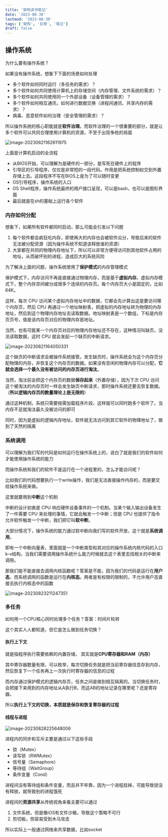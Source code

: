 ```yaml
---
title: '架构读书笔记'
date: '2023-08-30'
lastmod: '2023-08-30'
tags: ['架构', '日常', '笔记']
draft: false
---
```


## 操作系统

为什么要有操作系统？

如果没有操作系统，想象下下面的场景如何处理

- 多个软件如何同时运行（多任务的需求）？
- 多个软件如何共同使用计算机上的存储空间（内存管理、文件系统的需求）？
- 多个软件如何共同使用同一个外部设备（设备管理的需求）？
- 多个软件如何相互通讯，如何进行数据交换（进程间通讯、共享内存的需求）？
- 病毒、恶意软件如何治理（安全管理的需求）？

所以操作系统的核心职能就是**软件治理**。而软件治理的一个很重要的部分，就是让多个软件可以共同合理使用计算机的资源，不至于出现争抢的局面

<img src="https://kuimo-markdown-pic.oss-cn-hangzhou.aliyuncs.com/image-20230821162611975.png" alt="image-20230821162611975"  />

上面是计算机启动的全流程

- 从BIOS开始，可以理解为是硬件的一部分，是写死在硬件上的程序
- 引导区的引导程序，仅仅是非常短的一段代码，作用是把系统控制权交到外置存储上去。这段程序不写在BIOS上是为了可以随时变更
- OS引导程序，操作系统的入口
- OS Shell程序，操作系统最终的用户接口呈现，可以是bash，也可以是图形界面
- 最后就是在sh的基础上运行各个软件



### 内存如何分配

想象下，如果所有软件都同时启动，那么可能会引发以下问题

1. 每个软件都会疯狂吃内存，即使再大的内存也会被软件瓜分，导致后来的软件无法被分配资源（因为操作系统不知道该释放谁的资源）
2. 大家都在共同的物理内存地址下，所以可以非常方便得访问到其他软件占用的地址，从而破坏别的进程，造成巨大的系统风险

为了解决上面的问题，操作系统使用了**保护模式**的内存管理模式

保护模式下，内存访问不再是直接通过物理内存，而是基于**虚拟内存**。虚拟内存模式下，整个内存空间被分成很多个连续的内存页。每个内存页大小是固定的，比如 64K。

这样，每次 CPU 访问某个虚拟内存地址中的数据，它都会先计算出这是要访问哪个内存页，然后 CPU 再通过一个地址映射表，把虚拟的内存地址转为物理的内存地址，然后到这个物理内存地址去读取数据。地址映射表是一个数组，下标是内存页页号，值是该内存页对应的物理内存首地址。

当然，也有可能某一个内存页对应的物理内存地址还不存在，这种情况叫缺页，没法读取数据，这时 CPU 就会发起一个缺页的中断请求。

![image-20230821164050331](https://kuimo-markdown-pic.oss-cn-hangzhou.aliyuncs.com/image-20230821164050331.png)

这个缺页的中断请求会被操作系统接管。发生缺页时，操作系统会为这个内存页分配物理的内存，并恢复这个内存页的数据。如果没有空闲的物理内存可以分配，**它就会选择一个最久没有被访问的内存页进行淘汰**。

当然，淘汰前会把这个内存页的数据**保存起来**（外置存储），因为下次 CPU 访问这个被淘汰的内存页时一样会发生缺页中断请求，那时操作系统还要去恢复数据。（**所以逻辑内存页的数量理论上是无限的**）

通过这种机制，系统只需要按需加载程序片段，这样就可以同时跑多个软件了。当内存不足就淘汰最久没被访问的即可

同时，因为是虚拟的逻辑内存地址，软件就无法访问到其它软件的物理地址了，做到了天然的隔离



### 系统调用

可以理解为我们写的代码是如何运行在操作系统上的，说白了就是我们的软件如何才能使用操作系统的能力

而操作系统和我们的软件不是运行在一个进程里的，怎么才能访问呢？

比如我们的代码想要执行一个write操作，我们是无法直接操作内存的，而是要交给操作系统来做。

这里就要用到**中断**这个机制

中断的设计初衷是 CPU 响应硬件设备事件的一个机制。当某个输入输出设备发生了一件需要 CPU 来处理的事情，它就会触发一个中断；但是 CPU 也提供了指令允许软件触发一个中断，我们把它叫**软中断**。

大部分情况下，操作系统的能力通过软中断向我们写的软件开放，这个就是**系统调用**。

即有一个中断向量表，里面就是一个中断类型和其对应的操作系统内核代码的入口k-v结构，当我们需要调用操作系统什么能力时候就去这个表里去找相关的中断来调用。

那我们能不能直接去调用内核函数呢？答案是不能，因为我们的代码是运行在**用户态**，而系统调用的函数是运行在**内核态**。两者是有权限的限制的，不允许用户态直接去执行内核态中的函数

<img src="https://kuimo-markdown-pic.oss-cn-hangzhou.aliyuncs.com/image-20230823211247351.png" alt="image-20230823211247351"  />

### 多任务

如何用一个CPU核心同时处理多个任务？答案：时间片轮转

这个其实人人都知道，但它是怎么做到任务切换？

#### 执行上下文 

就是指程序执行需要依赖的内置存储， 其实就是**CPU寄存器和RAM（内存）**

其中寄存器数量有限，可以枚举，每次切换任务就是把当前寄存器信息存到内存，然后恢复下一个任务再上一次执行时寄存器的信息的过程

而内存通过保护模式的逻辑内存页，任务之间是做到相互隔离的。当切换任务时，会把接下来用到的内存地址从A执行B，而这AB的地址记录在哪里呢？还是寄存器。

所以**执行上下文的切换，本质就是保存和恢复寄存器的过程**

#### 线程与进程



<img src="https://kuimo-markdown-pic.oss-cn-hangzhou.aliyuncs.com/image-20230828225648006.png" alt="image-20230828225648006"  />

进程内的同步和互斥主要是通过以下这些手段

- 锁（Mutex）
- 读写锁（RWMutex）
- 信号量（Semaphore）
- 等待组（WaitGroup）
- 条件变量（Cond）

进程间没有等待组和条件变量，而且并不牢靠，因为一个进程挂掉，可能导致锁没有释放，就导致别的进程饿死

进程间的**资源共享**从传统视角来看主要可以通过

1. 文件系统，但是像iOS有文件沙箱，导致这个策略不可行
2. 剪切板，但容易受到木马攻击

所以实际上一般通过网络来共享数据，比如socket